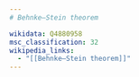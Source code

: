 ```yaml
---
# Behnke–Stein theorem

wikidata: Q4880958
msc_classification: 32
wikipedia_links:
  - "[[Behnke–Stein theorem]]"
---
```

